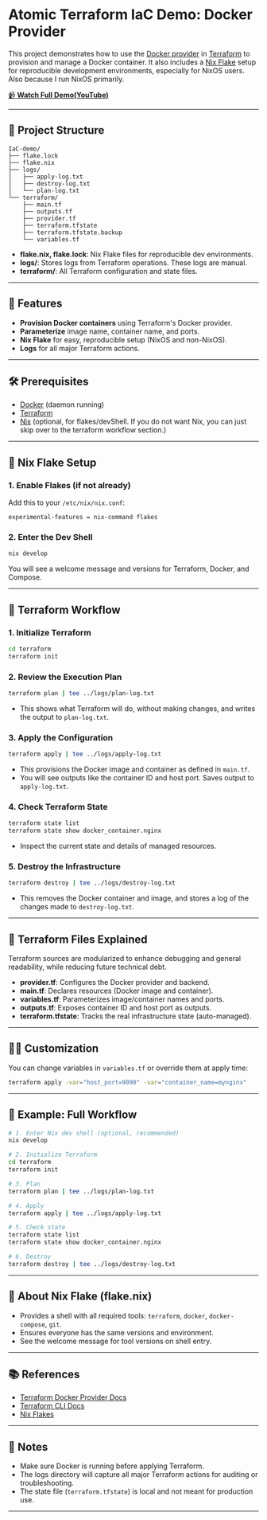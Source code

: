 # Atomic Terraform IaC Demo: Docker Provider

This project demonstrates how to use the [Docker provider](https://registry.terraform.io/providers/kreuzwerker/docker/latest/docs) in [Terraform](https://www.terraform.io/) to provision and manage a Docker container. It also includes a [Nix Flake](https://nixos.wiki/wiki/Flakes) setup for reproducible development environments, especially for NixOS users. Also because I run NixOS primarily.

[📹 **Watch Full Demo(YouTube)**](https://youtu.be/OA64AocUSgA)

---

## 📁 Project Structure

```
IaC-demo/
├── flake.lock
├── flake.nix
├── logs/
│   ├── apply-log.txt
│   ├── destroy-log.txt
│   └── plan-log.txt
└── terraform/
    ├── main.tf
    ├── outputs.tf
    ├── provider.tf
    ├── terraform.tfstate
    ├── terraform.tfstate.backup
    └── variables.tf
```

- **flake.nix, flake.lock**: Nix Flake files for reproducible dev environments.
- **logs/**: Stores logs from Terraform operations. These logs are manual.
- **terraform/**: All Terraform configuration and state files.

---

## 🚀 Features

- **Provision Docker containers** using Terraform's Docker provider.
- **Parameterize** image name, container name, and ports.
- **Nix Flake** for easy, reproducible setup (NixOS and non-NixOS).
- **Logs** for all major Terraform actions.

---

## 🛠️ Prerequisites

- [Docker](https://docs.docker.com/get-docker/) (daemon running)
- [Terraform](https://www.terraform.io/downloads.html)
- [Nix](https://nixos.org/download.html) (optional, for flakes/devShell. If you do not want Nix, you can just skip over to the terraform workflow section.)

---

## 🧩 Nix Flake Setup 

### 1. Enable Flakes (if not already)
Add this to your `/etc/nix/nix.conf`:
```
experimental-features = nix-command flakes
```

### 2. Enter the Dev Shell
```sh
nix develop
```
You will see a welcome message and versions for Terraform, Docker, and Compose.

---

## 📝 Terraform Workflow

### 1. Initialize Terraform
```sh
cd terraform
terraform init
```

### 2. Review the Execution Plan
```sh
terraform plan | tee ../logs/plan-log.txt
```
- This shows what Terraform will do, without making changes, and writes the output to `plan-log.txt`.

### 3. Apply the Configuration
```sh
terraform apply | tee ../logs/apply-log.txt
```
- This provisions the Docker image and container as defined in `main.tf`.
- You will see outputs like the container ID and host port. Saves output to `apply-log.txt`.

### 4. Check Terraform State
```sh
terraform state list
terraform state show docker_container.nginx
```
- Inspect the current state and details of managed resources.

### 5. Destroy the Infrastructure
```sh
terraform destroy | tee ../logs/destroy-log.txt
```
- This removes the Docker container and image, and stores a log of the changes made to `destroy-log.txt`.

---

## 📂 Terraform Files Explained

Terraform sources are modularized to enhance debugging and general readability, while reducing future technical debt.

- **provider.tf**: Configures the Docker provider and backend.
- **main.tf**: Declares resources (Docker image and container).
- **variables.tf**: Parameterizes image/container names and ports.
- **outputs.tf**: Exposes container ID and host port as outputs.
- **terraform.tfstate**: Tracks the real infrastructure state (auto-managed).

---

## 🧑‍💻 Customization

You can change variables in `variables.tf` or override them at apply time:
```sh
terraform apply -var="host_port=9090" -var="container_name=mynginx"
```

---

## 📝 Example: Full Workflow

```sh
# 1. Enter Nix dev shell (optional, recommended)
nix develop

# 2. Initialize Terraform
cd terraform
terraform init

# 3. Plan
terraform plan | tee ../logs/plan-log.txt

# 4. Apply
terraform apply | tee ../logs/apply-log.txt

# 5. Check state
terraform state list
terraform state show docker_container.nginx

# 6. Destroy
terraform destroy | tee ../logs/destroy-log.txt
```

---

## 🧊 About Nix Flake (flake.nix)

- Provides a shell with all required tools: `terraform`, `docker`, `docker-compose`, `git`.
- Ensures everyone has the same versions and environment.
- See the welcome message for tool versions on shell entry.

---

## 📚 References
- [Terraform Docker Provider Docs](https://registry.terraform.io/providers/kreuzwerker/docker/latest/docs)
- [Terraform CLI Docs](https://developer.hashicorp.com/terraform/cli)
- [Nix Flakes](https://nixos.wiki/wiki/Flakes)

---

## 📝 Notes
- Make sure Docker is running before applying Terraform.
- The logs directory will capture all major Terraform actions for auditing or troubleshooting.
- The state file (`terraform.tfstate`) is local and not meant for production use.

---

